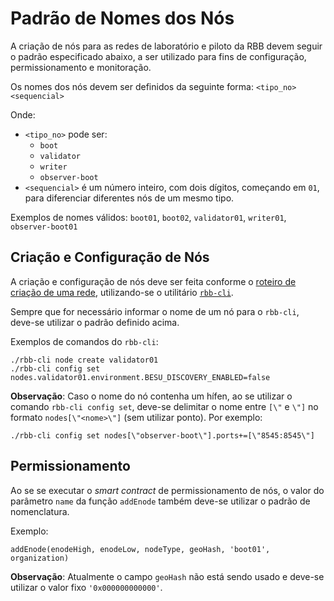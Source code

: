 # Padrão de Nomes dos Nós

A criação de nós para as redes de laboratório e piloto da RBB devem seguir o padrão especificado abaixo, a ser utilizado para fins de configuração, permissionamento e monitoração.

Os nomes dos nós devem ser definidos da seguinte forma: `<tipo_no><sequencial>`

Onde:
- `<tipo_no>` pode ser:
  - `boot`
  - `validator`
  - `writer`
  - `observer-boot`
- `<sequencial>` é um número inteiro, com dois dígitos, começando em `01`, para diferenciar diferentes nós de um mesmo tipo.

Exemplos de nomes válidos: `boot01`, `boot02`, `validator01`, `writer01`, `observer-boot01`


## Criação e Configuração de Nós

A criação e configuração de nós deve ser feita conforme o [roteiro de criação de uma rede](Roteiro_para_a_criacao_de_uma_rede.md), utilizando-se o utilitário [`rbb-cli`](guia_rbb-cli.md).

Sempre que for necessário informar o nome de um nó para o `rbb-cli`, deve-se utilizar o padrão definido acima.

Exemplos de comandos do `rbb-cli`:
```
./rbb-cli node create validator01
./rbb-cli config set nodes.validator01.environment.BESU_DISCOVERY_ENABLED=false
```

**Observação**: Caso o nome do nó contenha um hífen, ao se utilizar o comando `rbb-cli config set`, deve-se delimitar o nome entre `[\"` e `\"]` no formato `nodes[\"<nome>\"]` (sem utilizar ponto). Por exemplo:
```
./rbb-cli config set nodes[\"observer-boot\"].ports+=[\"8545:8545\"]
```

## Permissionamento

Ao se se executar o *smart contract* de permissionamento de nós, o valor do parâmetro `name` da função `addEnode` também deve-se utilizar o padrão de nomenclatura.

Exemplo:
```
addEnode(enodeHigh, enodeLow, nodeType, geoHash, 'boot01', organization)
```

**Observação**: Atualmente o campo `geoHash` não está sendo usado e deve-se utilizar o valor fixo `'0x000000000000'`.